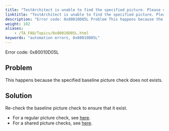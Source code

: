 ```yaml
--- 
title: "TestArchitect is unable to find the specified picture. Please check that the <pictureName\\> picture is available in the baseline."
linktitle: "TestArchitect is unable to find the specified picture. Please check that the *<pictureName\\>* picture is available in the baseline."
description: "Error code: 0x80010D05L Problem This happens because the specified baseline picture check does not exists. Solution Re-check the baseline picture check to ensure that it exist. For a regular picture ..."
weight: 102
aliases: 
    - /TA_FAQ/Topics/0x80010D05L.html
keywords: "automation errors, 0x80010D05L"
---
```


Error code: 0x80010D05L

## Problem

This happens because the specified baseline picture check does not exists.

## Solution

Re-check the baseline picture check to ensure that it exist.

-   For a regular picture check, see [here](/TA_Help/Topics/Projects_and_tests_picture_check.html#section_abp_qf5_wx).
-   For a shared picture checks, see [here](/TA_Help/Topics/Projects_and_tests_picture_check.html#section_azq_rf5_wx).




